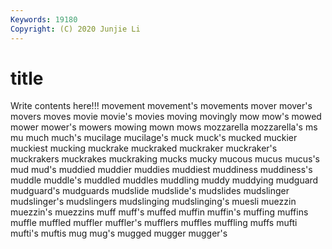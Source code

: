 ```yaml
---
Keywords: 19180
Copyright: (C) 2020 Junjie Li
---
```


# title

Write contents here!!!
movement 
movement's 
movements 
mover 
mover's 
movers 
moves 
movie
movie's 
movies 
moving 
movingly 
mow 
mow's 
mowed 
mower 
mower's 
mowers
mowing 
mown 
mows 
mozzarella 
mozzarella's 
ms 
mu 
much 
much's 
mucilage
mucilage's 
muck 
muck's 
mucked 
muckier 
muckiest 
mucking 
muckrake 
muckraked 
muckraker
muckraker's 
muckrakers 
muckrakes 
muckraking 
mucks 
mucky 
mucous 
mucus 
mucus's 
mud
mud's 
muddied 
muddier 
muddies 
muddiest 
muddiness 
muddiness's 
muddle 
muddle's 
muddled
muddles 
muddling 
muddy 
muddying 
mudguard 
mudguard's 
mudguards 
mudslide 
mudslide's 
mudslides
mudslinger 
mudslinger's 
mudslingers 
mudslinging 
mudslinging's 
muesli 
muezzin 
muezzin's 
muezzins 
muff
muff's 
muffed 
muffin 
muffin's 
muffing 
muffins 
muffle 
muffled 
muffler 
muffler's
mufflers 
muffles 
muffling 
muffs 
mufti 
mufti's 
muftis 
mug 
mug's 
mugged
mugger 
mugger's 
